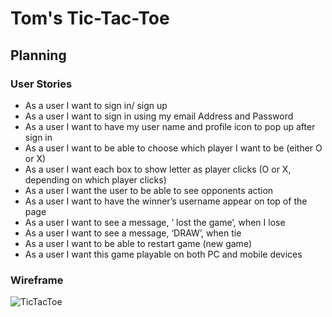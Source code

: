 # Tom's Tic-Tac-Toe

## Planning

### User Stories

- As a user I want to sign in/ sign up
- As a user I want to sign in using my email Address and Password
- As a user I want to have my user name and profile icon to pop up after sign in
- As a user I want to be able to choose which player I want to be (either O or X)
- As a user I want each box to show letter as player clicks (O or X, depending on which player clicks)
- As a user I want the user to be able to see opponents action
- As a user I want to have the winner’s username appear on top of the page
- As a user I want to see a message, ‘<username> lost the game’, when I lose
- As a user I want to see a message, ‘DRAW’, when tie
- As a user I want to be able to restart game (new game)
- As a user I want this game playable on both PC and mobile devices

### Wireframe

![TicTacToe](https://media.git.generalassemb.ly/user/35306/files/1b21be00-92ee-11eb-93d7-31340d3997a6)